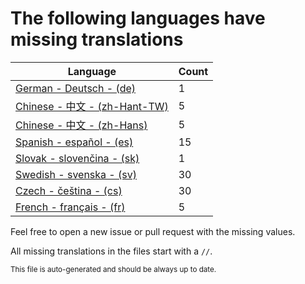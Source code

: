 # The following languages have missing translations
Language|Count
-|-
[German - Deutsch - (de)](Calendr/Assets/de.lproj/Localizable.strings)|1
[Chinese - 中文 - (zh-Hant-TW)](Calendr/Assets/zh-Hant-TW.lproj/Localizable.strings)|5
[Chinese - 中文 - (zh-Hans)](Calendr/Assets/zh-Hans.lproj/Localizable.strings)|5
[Spanish - español - (es)](Calendr/Assets/es.lproj/Localizable.strings)|15
[Slovak - slovenčina - (sk)](Calendr/Assets/sk.lproj/Localizable.strings)|1
[Swedish - svenska - (sv)](Calendr/Assets/sv.lproj/Localizable.strings)|30
[Czech - čeština - (cs)](Calendr/Assets/cs.lproj/Localizable.strings)|30
[French - français - (fr)](Calendr/Assets/fr.lproj/Localizable.strings)|5

Feel free to open a new issue or pull request with the missing values.

All missing translations in the files start with a `//`.

<sub>This file is auto-generated and should be always up to date.</sub>
